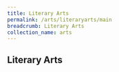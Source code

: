 ```yaml
---
title: Literary Arts
permalink: /arts/literaryarts/main
breadcrumb: Literary Arts
collection_name: arts
---
```


## **Literary Arts**